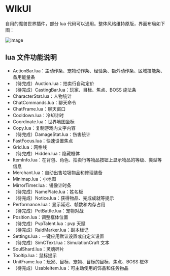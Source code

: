 # WlkUI

自用的魔兽世界插件，部分 lua 代码可以通用。整体风格维持原版，界面布局如下图：

![image](https://github.com/czy211/picture-library/blob/master/images/WlkUI.jpg)

## lua 文件功能说明

- ActionBar.lua：主动作条、宠物动作条、经验条、额外动作条、区域技能条、备用能量条
- （待完成）Auction.lua：拍卖行自动定价
- （待完成）CastingBar.lua：玩家、目标、焦点、BOSS 施法条
- CharacterStat.lua：人物统计
- ChatCommands.lua：聊天命令
- ChatFrame.lua：聊天窗口
- Cooldown.lua：冷却计时
- Coordinate.lua：世界地图坐标
- Copy.lua：复制游戏内文字内容
- （待完成）DamageStat.lua：伤害统计
- FastFocus.lua：快速设置焦点
- Grid.lua：网格线
- （待完成）Hidden.lua：隐藏框体
- ItemInfo.lua：在背包、角色、拍卖行等物品按钮上显示物品的等级、类型等信息
- Merchant.lua：自动出售垃圾物品和修理装备
- Minimap.lua：小地图
- MirrorTimer.lua：镜像计时条
- （待完成）NamePlate.lua：姓名板
- （待完成）Notice.lua：获得物品、完成成就等提示
- Performance.lua：显示延迟、帧数和内存占用
- （待完成）PetBattle.lua：宠物对战
- Position.lua：调整框体位置
- （待完成）PvpTalent.lua：pvp 天赋
- （待完成）RaidMarker.lua：副本标记
- Settings.lua：一键应用默认设置或自定义设置
- （待完成）SimCText.lua：SimulationCraft 文本
- SoulShard.lua：灵魂碎片
- Tooltip.lua：鼠标提示
- UnitFrame.lua：玩家、目标、宠物、目标的目标、焦点、BOSS 框体
- （待完成）UsableItem.lua：可主动使用的饰品和任务物品
